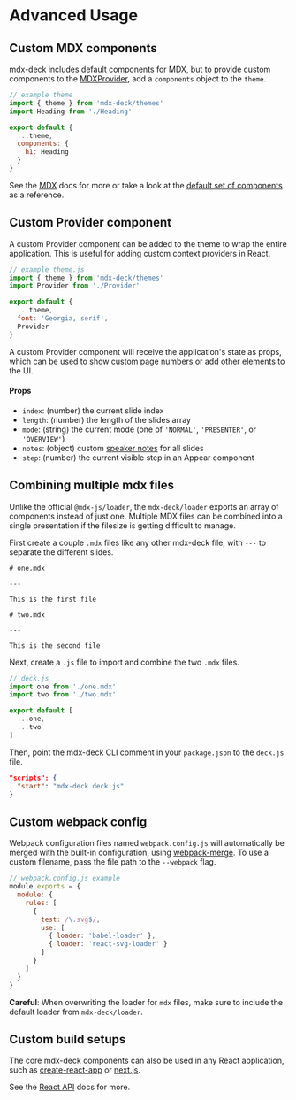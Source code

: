 
# Advanced Usage

## Custom MDX components

mdx-deck includes default components for MDX, but to provide custom components to the [MDXProvider][], add a `components` object to the `theme`.

```js
// example theme
import { theme } from 'mdx-deck/themes'
import Heading from './Heading'

export default {
  ...theme,
  components: {
    h1: Heading
  }
}
```

See the [MDX][] docs for more or take a look
at the [default set of components](../src/components.js) as a reference.

## Custom Provider component

A custom Provider component can be added to the theme to wrap the entire application.
This is useful for adding custom context providers in React.

```js
// example theme.js
import { theme } from 'mdx-deck/themes'
import Provider from './Provider'

export default {
  ...theme,
  font: 'Georgia, serif',
  Provider
}
```

A custom Provider component will receive the application's state as props,
which can be used to show custom page numbers or add other elements to the UI.

#### Props

- `index`: (number) the current slide index
- `length`: (number) the length of the slides array
- `mode`: (string) the current mode (one of `'NORMAL'`, `'PRESENTER'`, or `'OVERVIEW'`)
- `notes`: (object) custom [speaker notes](#speaker-notes) for all slides
- `step`: (number) the current visible step in an Appear component


## Combining multiple mdx files

Unlike the official `@mdx-js/loader`,
the `mdx-deck/loader` exports an array of components instead of just one.
Multiple MDX files can be combined into a single presentation if the filesize is getting difficult to manage.

First create a couple `.mdx` files like any other mdx-deck file, with `---` to separate the different slides.

```mdx
# one.mdx

---

This is the first file
```

```mdx
# two.mdx

---

This is the second file
```

Next, create a `.js` file to import and combine the two `.mdx` files.

```js
// deck.js
import one from './one.mdx'
import two from './two.mdx'

export default [
  ...one,
  ...two
]
```

Then, point the mdx-deck CLI comment in your `package.json` to the `deck.js` file.

```json
"scripts": {
  "start": "mdx-deck deck.js"
}
```

## Custom webpack config

Webpack configuration files named `webpack.config.js` will automatically be merged with the built-in configuration, using [webpack-merge](https://github.com/survivejs/webpack-merge). To use a custom filename, pass the file path to the `--webpack` flag.

```js
// webpack.config.js example
module.exports = {
  module: {
    rules: [
      { 
        test: /\.svg$/, 
        use: [
          { loader: 'babel-loader' },
          { loader: 'react-svg-loader' }
        ]
      }
    ]
  }
}
```

**Careful**: When overwriting the loader for `mdx` files, make sure to include the default loader from `mdx-deck/loader`.

## Custom build setups

The core mdx-deck components can also be used in any React application,
such as [create-react-app][] or [next.js][].

See the [React API](react.md) docs for more.

[MDX]: https://github.com/mdx-js/mdx
[MDXProvider]: https://github.com/mdx-js/mdx#mdxprovider
[create-react-app]: https://github.com/facebook/create-react-app
[next.js]: https://github.com/zeit/next.js/
